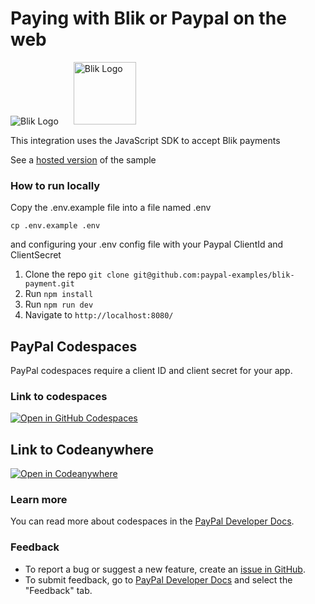 # Paying with Blik or Paypal on the web

<p>
<img src="https://www.paypalobjects.com/images/checkout/latinum/Altpay_logo_blik.svg" alt="Blik Logo">
<img src="https://upload.wikimedia.org/wikipedia/commons/b/b5/PayPal.svg" width="100px" style="margin-left: 20px" alt="Blik Logo">
</p>


This integration uses the JavaScript SDK to accept Blik payments


See a [hosted version](https://blik-js-sdk.herokuapp.com) of the sample


### How to run locally

Copy the .env.example file into a file named .env

```
cp .env.example .env
```

and configuring your .env config file with your Paypal ClientId and ClientSecret

1. Clone the repo  `git clone git@github.com:paypal-examples/blik-payment.git`
2. Run `npm install`
3. Run `npm run dev`
4. Navigate to `http://localhost:8080/`


## PayPal Codespaces 

PayPal codespaces require a client ID and client secret for your app. 

### Link to codespaces 

[![Open in GitHub Codespaces](https://github.com/codespaces/badge.svg)](https://codespaces.new/paypal-examples/blik)

## Link to Codeanywhere

 [![Open in Codeanywhere](https://codeanywhere.com/img/open-in-codeanywhere-btn.svg)](https://app.codeanywhere.com/#https://github.com/paypal-examples/blik/blob/4f5516f7a5bdfb7bb0c57824bfe3d104d988d6aa/README.md)

### Learn more 

You can read more about codespaces in the [PayPal Developer Docs](https://developer.paypal.com/api/rest/sandbox/codespaces).

### Feedback 

* To report a bug or suggest a new feature, create an [issue in GitHub](https://github.com/paypal-examples/paypaldevsupport/issues/new/choose). 
* To submit feedback, go to [PayPal Developer Docs](https://developer.paypal.com/api/rest/sandbox/codespaces) and select the "Feedback" tab.
